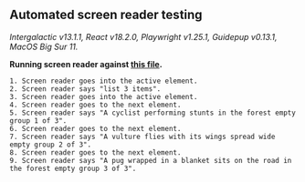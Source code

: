 ## Automated screen reader testing

_Intergalactic v13.1.1, React v18.2.0, Playwright v1.25.1,
Guidepup v0.13.1, MacOS Big Sur 11._

**Running screen reader against [this file](https://github.com/semrush/intergalactic/blob/master/website/docs/components/carousel/examples/dots.jsx).**

```
1. Screen reader goes into the active element.
2. Screen reader says "list 3 items".
3. Screen reader goes into the active element.
4. Screen reader goes to the next element.
5. Screen reader says "A cyclist performing stunts in the forest empty group 1 of 3".
6. Screen reader goes to the next element.
7. Screen reader says "A vulture flies with its wings spread wide empty group 2 of 3".
8. Screen reader goes to the next element.
9. Screen reader says "A pug wrapped in a blanket sits on the road in the forest empty group 3 of 3".
```
